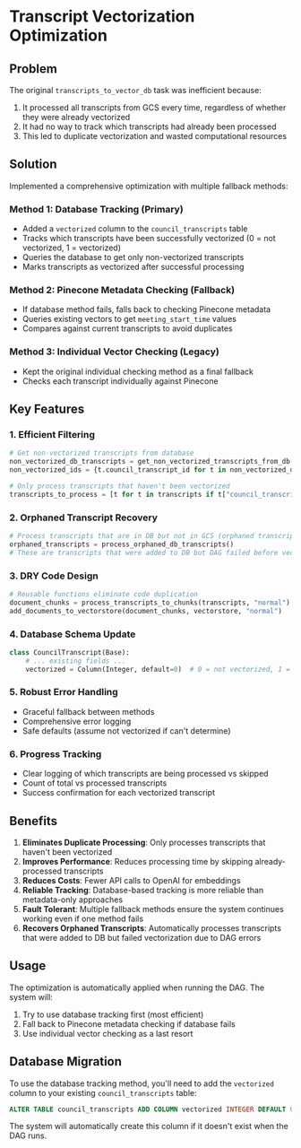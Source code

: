 # Transcript Vectorization Optimization

## Problem
The original `transcripts_to_vector_db` task was inefficient because:
1. It processed all transcripts from GCS every time, regardless of whether they were already vectorized
2. It had no way to track which transcripts had already been processed
3. This led to duplicate vectorization and wasted computational resources

## Solution
Implemented a comprehensive optimization with multiple fallback methods:

### Method 1: Database Tracking (Primary)
- Added a `vectorized` column to the `council_transcripts` table
- Tracks which transcripts have been successfully vectorized (0 = not vectorized, 1 = vectorized)
- Queries the database to get only non-vectorized transcripts
- Marks transcripts as vectorized after successful processing

### Method 2: Pinecone Metadata Checking (Fallback)
- If database method fails, falls back to checking Pinecone metadata
- Queries existing vectors to get `meeting_start_time` values
- Compares against current transcripts to avoid duplicates

### Method 3: Individual Vector Checking (Legacy)
- Kept the original individual checking method as a final fallback
- Checks each transcript individually against Pinecone

## Key Features

### 1. Efficient Filtering
```python
# Get non-vectorized transcripts from database
non_vectorized_db_transcripts = get_non_vectorized_transcripts_from_db()
non_vectorized_ids = {t.council_transcript_id for t in non_vectorized_db_transcripts}

# Only process transcripts that haven't been vectorized
transcripts_to_process = [t for t in transcripts if t["council_transcript_id"] in non_vectorized_ids]
```

### 2. Orphaned Transcript Recovery
```python
# Process transcripts that are in DB but not in GCS (orphaned transcripts)
orphaned_transcripts = process_orphaned_db_transcripts()
# These are transcripts that were added to DB but DAG failed before vectorization
```

### 3. DRY Code Design
```python
# Reusable functions eliminate code duplication
document_chunks = process_transcripts_to_chunks(transcripts, "normal")
add_documents_to_vectorstore(document_chunks, vectorstore, "normal")
```

### 4. Database Schema Update
```python
class CouncilTranscript(Base):
    # ... existing fields ...
    vectorized = Column(Integer, default=0)  # 0 = not vectorized, 1 = vectorized
```

### 5. Robust Error Handling
- Graceful fallback between methods
- Comprehensive error logging
- Safe defaults (assume not vectorized if can't determine)

### 6. Progress Tracking
- Clear logging of which transcripts are being processed vs skipped
- Count of total vs processed transcripts
- Success confirmation for each vectorized transcript

## Benefits

1. **Eliminates Duplicate Processing**: Only processes transcripts that haven't been vectorized
2. **Improves Performance**: Reduces processing time by skipping already-processed transcripts
3. **Reduces Costs**: Fewer API calls to OpenAI for embeddings
4. **Reliable Tracking**: Database-based tracking is more reliable than metadata-only approaches
5. **Fault Tolerant**: Multiple fallback methods ensure the system continues working even if one method fails
6. **Recovers Orphaned Transcripts**: Automatically processes transcripts that were added to DB but failed vectorization due to DAG errors

## Usage

The optimization is automatically applied when running the DAG. The system will:
1. Try to use database tracking first (most efficient)
2. Fall back to Pinecone metadata checking if database fails
3. Use individual vector checking as a last resort

## Database Migration

To use the database tracking method, you'll need to add the `vectorized` column to your existing `council_transcripts` table:

```sql
ALTER TABLE council_transcripts ADD COLUMN vectorized INTEGER DEFAULT 0;
```

The system will automatically create this column if it doesn't exist when the DAG runs.
